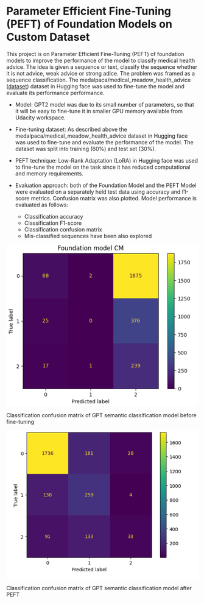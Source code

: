 # Parameter Efficient Fine-Tuning (PEFT) of Foundation Models on Custom Dataset


This project is on Parameter Efficient Fine-Tuning (PEFT) of foundation models to improve the performance of the model 
to classify medical health advice. The idea is given a sequence or text, classify the sequence whether 
it is not advice, weak advice or strong adice. The problem was framed as a sequence classification. 
The medalpaca/medical_meadow_health_advice ([dataset](https://huggingface.co/datasets/medalpaca/medical_meadow_health_advice)) dataset in Hugging face was used to fine-tune the model and evaluate its performance performance.

- Model: GPT2 model was due to its small number of parameters, so that it will be easy to fine-tune it in smaller GPU memory available from Udacity workspace.

- Fine-tuning dataset: As described above the medalpaca/medical_meadow_health_advice dataset in Hugging face was used to fine-tune and evaluate the performance of the model. The dataset was split into training (60%) and test set (30%).

- PEFT technique: Low-Rank Adaptation (LoRA) in Hugging face was used to fine-tune the model on the task since it has reduced computational and memory requirements.

- Evaluation approach: both of the Foundation Model and the PEFT Model were evaluated on a separately held test data using accuracy and f1-score metrics. Confusion matrix was also plotted. Model performance is evaluated as follows:

  * Classification accuracy
  * Classification F1-score
  * Classification confusion matrix
  * Mis-classified sequences have been also explored

![before-peft.png](./images/before-peft.PNG)

Classification confusion matrix of GPT semantic classification model before fine-tuning 

![before-peft.png](./images/after-peft.PNG)

Classification confusion matrix of GPT semantic classification model after PEFT
